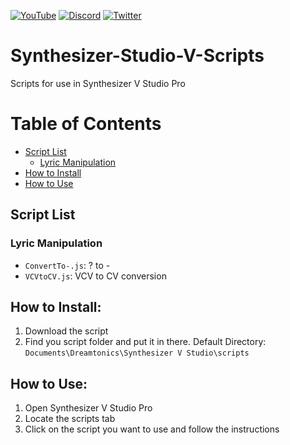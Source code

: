 [![YouTube](https://img.shields.io/badge/YouTube-%23FF0000.svg?style=for-the-badge&logo=YouTube&logoColor=white)](https://www.youtube.com/channel/UCzE6B1z9oA2k8ePCPEWKvwA) 
[![Discord](https://img.shields.io/badge/Discord-%235865F2.svg?style=for-the-badge&logo=discord&logoColor=white)](https://discord.com/invite/x9c9caAnqy)
[![Twitter](https://img.shields.io/badge/Twitter-%231DA1F2.svg?style=for-the-badge&logo=Twitter&logoColor=white)](https://twitter.com/RCosmoto)

# Synthesizer-Studio-V-Scripts
Scripts for use in Synthesizer V Studio Pro

# Table of Contents
- [Script List](#script-list)
  - [Lyric Manipulation](#lyric-manipulation)
- [How to Install](#how-to-install)
- [How to Use](#how-to-use)
## Script List
### Lyric Manipulation
- `ConvertTo-.js`: ? to -
- `VCVtoCV.js`: VCV to CV conversion

## How to Install:
1. Download the script
2. Find you script folder and put it in there. Default Directory: `Documents\Dreamtonics\Synthesizer V Studio\scripts`

## How to Use:
1. Open Synthesizer V Studio Pro
2. Locate the scripts tab
3. Click on the script you want to use and follow the instructions
